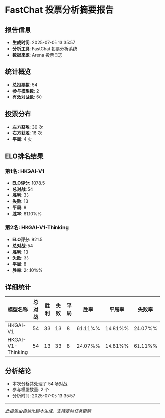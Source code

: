 # FastChat 投票分析摘要报告

## 报告信息
- **生成时间**: 2025-07-05 13:35:57
- **分析工具**: FastChat 投票分析系统
- **数据来源**: Arena 投票日志

## 统计概览
- **总投票数**: 54
- **参与模型数**: 2
- **有效对战数**: 50

## 投票分布
- **左方获胜**: 30 次
- **右方获胜**: 16 次
- **平局**: 4 次

## ELO排名结果
### 第1名: HKGAI-V1
- **ELO评分**: 1078.5
- **总对战**: 54
- **胜利**: 33
- **失败**: 13
- **平局**: 8
- **胜率**: 61.10%%

### 第2名: HKGAI-V1-Thinking
- **ELO评分**: 921.5
- **总对战**: 54
- **胜利**: 13
- **失败**: 33
- **平局**: 8
- **胜率**: 24.10%%

## 详细统计

| 模型名称 | 总对战 | 胜利 | 失败 | 平局 | 胜率 | 平局率 | 失败率 |
|---------|--------|------|------|------|------|--------|--------|
| HKGAI-V1 | 54 | 33 | 13 | 8 | 61.11%% | 14.81%% | 24.07%% |
| HKGAI-V1-Thinking | 54 | 13 | 33 | 8 | 24.07%% | 14.81%% | 61.11%% |

## 分析结论
- 本次分析共处理了 54 场对战
- 参与模型数量: 2 个
- 分析时间: 2025-07-05 13:35:57

---
*此报告由自动化脚本生成，支持定时任务更新*
